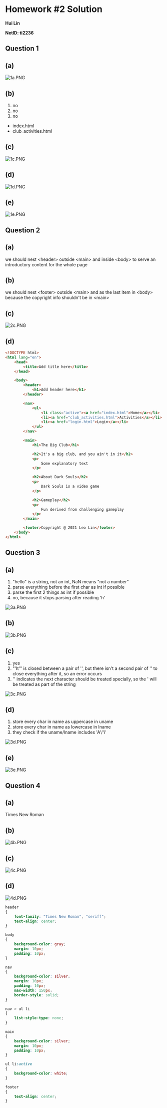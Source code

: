 # Homework #2 Solution
**Hui Lin**

**NetID: ti2236**

## Question 1
## (a)
![1a.PNG](images/1a.PNG)
## (b)
1. no
2. no
3. no

* index.html
* club_activities.html
## (c)
![1c.PNG](images/1c.PNG)
## (d)
![1d.PNG](images/1d.PNG)
## (e)
![1e.PNG](images/1e.PNG)

## Question 2
## (a)
we should nest \<header\> outside \<main\> and inside \<body\> to serve an introductory content for the whole page
## (b)
we should nest \<footer\> outside \<main\> and as the last item in \<body\> because the copyright info shouldn't be in \<main\>
## (c)
![2c.PNG](images/2c.PNG)
## (d)
```html
<!DOCTYPE html>
<html lang="en">
    <head>
        <title>Add title here</title>
    </head>

    <body>
        <header>
            <h1>Add header here</h1>
        </header>

        <nav>
            <ul>
                <li class="active"><a href="index.html">Home</a></li>
                <li><a href="club_activities.html">Activities</a></li>
                <li><a href="login.html">Login</a></li>
            </ul>
        </nav>

        <main>
            <h1>The Big Club</h1>

            <h2>It's a big club, and you ain't in it</h2>
            <p>
                Some explanatory text
            </p>

            <h2>About Dark Souls</h2>
            <p>
                Dark Souls is a video game           
            </p>

            <h2>Gameplay</h2>
            <p>
                Fun derived from challenging gameplay
            </p>
        </main>

        <footer>Copyright @ 2021 Leo Lin</footer>
    </body>
</html>
```

## Question 3
## (a)
1. "hello" is a string, not an int, NaN means "not a number"
2. parse everything before the first char as int if possible
3. parse the first 2 things as int if possible
4. no, because it stops parsing after reading 'h'

![3a.PNG](images/3a.PNG)
## (b)
![3b.PNG](images/3b.PNG)
## (c)
1. yes
2. "'It'" is closed between a pair of '', but there isn't a second pair of '' to close everything after it, so an error occurs
3. '\' indicates the next character should be treated specially, so the ' will be treated as part of the string

![3c.PNG](images/3c.PNG)
## (d)
1. store every char in name as uppercase in uname
2. store every char in name as lowercase in lname
3. they check if the uname/lname includes 'A'/'i'

![3d.PNG](images/3d.PNG)
## (e)
![3e.PNG](images/3e.PNG)
## Question 4
## (a)
Times New Roman
## (b)
![4b.PNG](images/4b.PNG)
## (c)
![4c.PNG](images/4c.PNG)
## (d)
![4d.PNG](images/4d.PNG)
```css
header
{
    font-family: "Times New Roman", "seriff";
    text-align: center;
}

body
{
    background-color: gray;
    margin: 10px;
    padding: 10px;
}

nav
{
    background-color: silver;
    margin: 10px;
    padding: 10px;
    max-width: 150px;
    border-style: solid;
}

nav > ul li
{
    list-style-type: none;
}

main
{
    background-color: silver;
    margin: 10px;
    padding: 10px;
}

ul li:active
{
    background-color: white;
}

footer
{
    text-align: center;
}
```